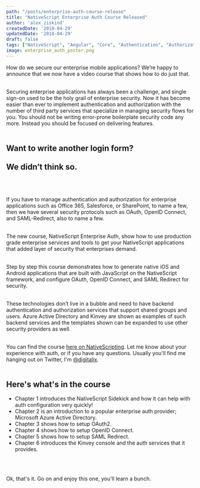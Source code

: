 ```yaml
---
path: "/posts/enterprise-auth-course-release"
title: "NativeScript Enterprise Auth Course Released"
author: 'alex_ziskind'
createdDate: '2018-04-29'
updatedDate: '2018-04-29'
draft: false
tags: ["NativeScript", "Angular", "Core", "Authentication", "Authorization", "Enterprise", "Tutorial", "Video"]
image: enterprise_auth_poster.png
---
```


How do we secure our enterprise mobile applications? We’re happy to announce that we now have a video course that shows how to do just that.
<br><br>

Securing enterprise applications has always been a challenge, and single sign-on used to be the holy grail of enterprise security. Now it has become easier than ever to implement authentication and authorization with the number of third party services that specialize in managing security flows for you. You should not be writing error-prone boilerplate security code any more. Instead you should be focused on delivering features.
<br><br>

## Want to write another login form?<br><br> We didn’t think so.

<br><br>

If you have to manage authentication and authorization for enterprise applications such as Office 365, Salesforce, or SharePoint, to name a few, then we have several security protocols such as OAuth, OpenID Connect, and SAML-Redirect, also to name a few.
<br><br>

The new course, NativeScript Enterprise Auth, show how to use production grade enterprise services and tools to get your NativeScript applications that added layer of security that enterprises demand.
<br><br>

Step by step this course demonstrates how to generate native iOS and Android applications that are built with JavaScript on the NativeScript framework, and configure OAuth, OpenID Connect, and SAML Redirect for security.
<br><br>

These technologies don’t live in a bubble and need to have backend authentication and authorization services that support shared groups and users. Azure Active Directory and Kinvey are shown as examples of such backend services and the templates shown can be expanded to use other security providers as well.
<br><br>

You can find the course [here on NativeScripting](https://nativescripting.com/course/nativescript-enterprise-auth). Let me know about your experience with auth, or if you have any questions. Usually you'll find me hanging out on Twitter, I'm [@digitalix](https://twitter.com/intent/user?screen_name=digitalix).
<br><br>

## Here's what's in the course

* Chapter 1 introduces the NativeScript Sidekick and how it can help with auth configuration very quickly!
* Chapter 2 is an introduction to a popular enterprise auth provider; Microsoft Azure Active Directory.
* Chapter 3 shows how to setup OAuth2.
* Chapter 4 shows how to setup OpenID Connect.
* Chapter 5 shows how to setup SAML Redirect.
* Chapter 6 introduces the Kinvey console and the auth services that it provides.

<br><br>

Ok, that's it. Go on and enjoy this one, you'll learn a bunch.
